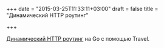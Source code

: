 +++
date = "2015-03-25T11:33:11+03:00"
draft = false
title = "Динамический HTTP роутинг"

+++

<p><a href="https://asynch.ro/blog/2015/03/19/dynamic-http-routing-in-go-with-travel/">Динамический HTTP роутинг</a> на Go с помощью&nbsp;Travel.</p>

